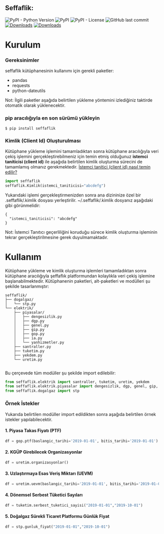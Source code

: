 ## Seffaflik: 
![PyPI - Python Version](https://img.shields.io/pypi/pyversions/seffaflik)
![PyPI](https://img.shields.io/pypi/v/seffaflik)
![PyPI - License](https://img.shields.io/pypi/l/seffaflik)
![GitHub last commit](https://img.shields.io/github/last-commit/nurisensoy/seffaflik)
[![Downloads](https://pepy.tech/badge/seffaflik)](https://pepy.tech/project/seffaflik)
[![Downloads](https://pepy.tech/badge/seffaflik/month)](https://pepy.tech/project/seffaflik)
# Kurulum
### Gereksinimler
seffaflik kütüphanesinin kullanımı için gerekli paketler:
* pandas
* requests
* python-dateutils

Not: İlgili paketler aşağıda belirtilen yükleme yöntemini izlediğiniz taktirde otomatik olarak yüklenecektir.
### pip aracılığıyla en son sürümü yükleyin
```
$ pip install seffaflik
```

### Kimlik (Client Id) Oluşturulması
Kütüphane yükleme işlemini tamamladıktan sonra kütüphane aracılığıyla veri çekiş işlemini gerçekleştirebilmeniz için 
temin etmiş olduğunuz **istemci taniticisi (client id)** ile aşağıda belirtilen kimlik oluşturma sürecini de tamamlamış 
olmanız gerekmektedir. [İstemci tanitici (client id) nasıl temin edilir?](https://nurisensoy.github.io/seffaflikplatformu/nedir)

```python
import seffaflik
seffaflik.Kimlik(istemci_taniticisi="abcdefg")
```
Yukarıdaki işlemi gerçekleştirmenizden sonra ana dizininize özel bir
.seffaflik/.kimlik dosyası yerleştirilir. ~/.seffaflik/.kimlik dosyanız aşağıdaki
gibi görünmelidir:
```
{
  "istemci_taniticisi": "abcdefg"
}
```
Not: İstemci Tanıtıcı geçerliliğini koruduğu sürece kimlik oluşturma işleminin tekrar gerçekleştirilmesine 
gerek duyulmamaktadır.


# Kullanım
Kütüphane yükleme ve kimlik oluşturma işlemleri tamamladıktan sonra kütüphane aracılığıyla şeffaflık platformundan 
kolaylıkla veri çekiş işlemine başlanabilmektedir. Kütüphanenin paketleri, alt-paketleri ve modülleri şu şekilde 
tasarlanmıştır:
```
seffaflik/
├── dogalgaz/
│   └── stp.py
└── elektrik/
    ├── piyasalar/
    │   ├── dengesizlik.py
    │   ├── dgp.py
    │   ├── genel.py
    │   ├── gip.py    
    │   ├── gop.py
    │   ├── ia.py  
    │   └── yanhizmetler.py
    ├── santraller.py
    ├── tuketim.py
    ├── yekdem.py
    └── uretim.py
    
```
Bu çerçevede tüm modüller şu şekilde import edilebilir:
```python
from seffaflik.elektrik import santraller, tuketim, uretim, yekdem
from seffaflik.elektrik.piyasalar import dengesizlik, dgp, genel, gip, gop, ia, yanhizmetler
from seffaflik.dogalgaz import stp
```
### Örnek İstekler
Yukarıda belirtilen modüller import edildikten sonra aşağıda belirtilen örnek istekler yapılabilecektir.
#### 1. Piyasa Takas Fiyatı (PTF)
```python
df = gop.ptf(baslangic_tarihi='2019-01-01', bitis_tarihi='2019-01-01')
```
#### 2. KGÜP Girebilecek Organizasyonlar
```python
df = uretim.organizasyonlar()
```
#### 3. Uzlaştırmaya Esas Veriş Miktarı (UEVM)
```python
df = uretim.uevm(baslangic_tarihi='2019-01-01', bitis_tarihi='2019-01-01')
```
#### 4. Dönemsel Serbest Tüketici Sayıları
```python
df = tuketim.serbest_tuketici_sayisi("2019-01-01","2019-10-01")
```
#### 5. Doğalgaz Sürekli Ticaret Platformu Günlük Fiyat
```python
df = stp.gunluk_fiyat("2019-01-01","2019-10-01")
```
